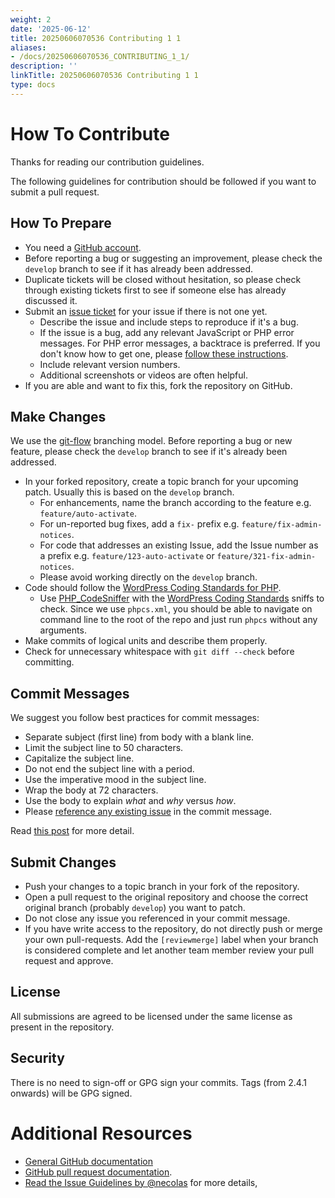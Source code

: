 ```yaml
---
weight: 2
date: '2025-06-12'
title: 20250606070536 Contributing 1 1
aliases:
- /docs/20250606070536_CONTRIBUTING_1_1/
description: ''
linkTitle: 20250606070536 Contributing 1 1
type: docs
---
```


# How To Contribute

Thanks for reading our contribution guidelines.

The following guidelines for contribution should be followed if you want to submit a pull request.

## How To Prepare

* You need a [GitHub account](https://github.com/signup/free).
* Before reporting a bug or suggesting an improvement, please check the `develop` branch to see if it has already been addressed.
* Duplicate tickets will be closed without hesitation, so please check through existing tickets first to see if someone else has already discussed it.
* Submit an [issue ticket] for your issue if there is not one yet.
    * Describe the issue and include steps to reproduce if it's a bug.
    * If the issue is a bug, add any relevant JavaScript or PHP error messages. For PHP error messages, a backtrace is preferred. If you don't know how to get one, please [follow these instructions](https://gist.github.com/jrfnl/5925642).
    * Include relevant version numbers.
    * Additional screenshots or videos are often helpful.
* If you are able and want to fix this, fork the repository on GitHub.

## Make Changes

We use the [git-flow](http://nvie.com/posts/a-successful-git-branching-model/) branching model. Before reporting a bug or new feature, please check the `develop` branch to see if it's already been addressed.

* In your forked repository, create a topic branch for your upcoming patch. Usually this is based on the `develop` branch.
    * For enhancements, name the branch according to the feature e.g. `feature/auto-activate`.
    * For un-reported bug fixes, add a `fix-` prefix e.g. `feature/fix-admin-notices`.
    * For code that addresses an existing Issue, add the Issue number as a prefix e.g. `feature/123-auto-activate` or `feature/321-fix-admin-notices`.
    * Please avoid working directly on the `develop` branch.
* Code should follow the [WordPress Coding Standards for PHP](https://make.wordpress.org/core/handbook/coding-standards/php/).
    * Use [PHP_CodeSniffer](https://github.com/squizlabs/PHP_CodeSniffer) with the [WordPress Coding Standards](https://github.com/WordPress-Coding-Standards/WordPress-Coding-Standards) sniffs to check. Since we use `phpcs.xml`, you should be able to navigate on command line to the root of the repo and just run `phpcs` without any arguments.
* Make commits of logical units and describe them properly.
* Check for unnecessary whitespace with `git diff --check` before committing.

## Commit Messages
We suggest you follow best practices for commit messages:

* Separate subject (first line) from body with a blank line.
* Limit the subject line to 50 characters.
* Capitalize the subject line.
* Do not end the subject line with a period.
* Use the imperative mood in the subject line.
* Wrap the body at 72 characters.
* Use the body to explain _what_ and _why_ versus _how_.
* Please [reference any existing issue](https://help.github.com/articles/closing-issues-via-commit-messages/) in the commit message.

Read [this post](http://chris.beams.io/posts/git-commit/) for more detail.

## Submit Changes

* Push your changes to a topic branch in your fork of the repository.
* Open a pull request to the original repository and choose the correct original branch (probably `develop`) you want to patch.
* Do not close any issue you referenced in your commit message.
* If you have write access to the repository, do not directly push or merge your own pull-requests. Add the `[reviewmerge]` label when your branch is considered complete and let another team member review your pull request and approve.

## License

All submissions are agreed to be licensed under the same license as present in the repository.

## Security

There is no need to sign-off or GPG sign your commits. Tags (from 2.4.1 onwards) will be GPG signed.

# Additional Resources

* [General GitHub documentation](http://help.github.com/)
* [GitHub pull request documentation](http://help.github.com/send-pull-requests/).
* [Read the Issue Guidelines by @necolas](https://github.com/necolas/issue-guidelines/blob/master/CONTRIBUTING.md) for more details,

[issue ticket]: https://github.com/TGMPA/TGM-Plugin-Activation/issues
[reviewmerge]: https://github.com/TGMPA/TGM-Plugin-Activation/labels/reviewmerge
